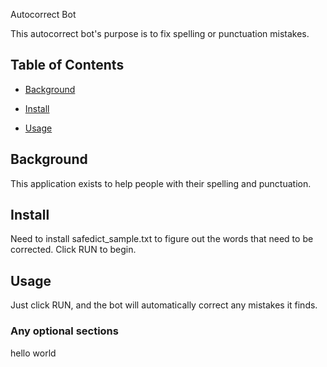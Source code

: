 Autocorrect Bot

This autocorrect bot's purpose is to fix spelling or punctuation mistakes.

## Table of Contents

- [Background](#background)

- [Install](#install)

- [Usage](#usage)

## Background

This application exists to help people with their spelling and punctuation.

## Install

Need to install safedict_sample.txt to figure out the words that need to be corrected.
Click RUN to begin.

## Usage

Just click RUN, and the bot will automatically correct any mistakes it finds. 

### Any optional sections

hello world